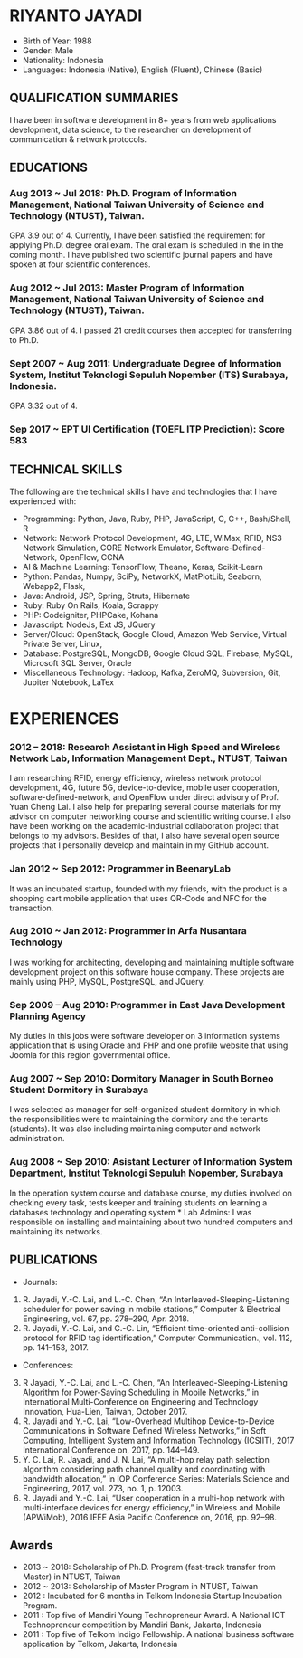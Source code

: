 RIYANTO JAYADI
================

* Birth of Year: 1988
* Gender: Male
* Nationality: Indonesia
* Languages: Indonesia (Native), English (Fluent), Chinese (Basic)

## QUALIFICATION SUMMARIES
I have been in software development in 8+ years from web applications development, data science, to the researcher on development of communication & network protocols. 

## EDUCATIONS

### Aug 2013 ~ Jul 2018: Ph.D. Program of Information Management, National Taiwan University of Science and Technology (NTUST), Taiwan. 
GPA 3.9 out of 4. Currently, I have been satisfied the requirement for applying Ph.D. degree oral exam. The oral exam is scheduled in the in the coming month. I have published two scientific journal papers and have spoken at four scientific conferences. 

### Aug 2012 ~ Jul 2013: Master Program of Information Management, National Taiwan University of Science and Technology (NTUST), Taiwan. 
GPA 3.86 out of 4. I passed 21 credit courses then accepted for transferring to Ph.D. 

### Sept 2007 ~ Aug 2011: Undergraduate Degree of Information System, Institut Teknologi Sepuluh Nopember (ITS) Surabaya, Indonesia. 
GPA 3.32 out of 4.

### Sep 2017 ~ EPT UI Certification  (TOEFL ITP Prediction): Score 583


## TECHNICAL SKILLS

The following are the technical skills I have and technologies that I have experienced with:
 
* Programming: Python, Java, Ruby, PHP, JavaScript, C, C++, Bash/Shell, R
* Network: Network Protocol Development, 4G, LTE, WiMax, RFID, NS3 Network Simulation, CORE Network Emulator, Software-Defined-Network, OpenFlow, CCNA
* AI & Machine Learning: TensorFlow, Theano, Keras, Scikit-Learn
* Python: Pandas, Numpy, SciPy, NetworkX, MatPlotLib, Seaborn, Webapp2, Flask,
* Java: Android, JSP, Spring, Struts, Hibernate 
* Ruby: Ruby On Rails,  Koala, Scrappy 
* PHP: Codeigniter, PHPCake, Kohana 
* Javascript: NodeJs, Ext JS,  JQuery
* Server/Cloud: OpenStack, Google Cloud, Amazon Web Service, Virtual Private Server, Linux, 
* Database: PostgreSQL, MongoDB, Google Cloud SQL, Firebase, MySQL, Microsoft SQL Server, Oracle 
* Miscellaneous Technology: Hadoop, Kafka, ZeroMQ, Subversion, Git, Jupiter Notebook, LaTex

# EXPERIENCES
### 2012 – 2018: Research Assistant in High Speed and Wireless Network Lab, Information Management Dept., NTUST, Taiwan

I  am researching RFID, energy efficiency, wireless network protocol development, 4G, future 5G, device-to-device, mobile user cooperation, software-defined-network, and OpenFlow under direct advisory of Prof. Yuan Cheng Lai. I also help for preparing several course materials for my advisor on computer networking course and scientific writing course. I also have been working on the academic-industrial collaboration project that belongs to my advisors. Besides of that, I also have several open source projects that I personally develop and maintain in my GitHub account.


### Jan 2012 ~ Sep 2012: Programmer in BeenaryLab 

It was an incubated startup, founded with my friends, with the product is a shopping cart mobile application that uses QR-Code and NFC for the transaction. 

### Aug 2010 ~ Jan 2012: Programmer in Arfa Nusantara Technology

I was working for architecting, developing and maintaining multiple software development project on this software house company. These projects are mainly using PHP, MySQL, PostgreSQL, and JQuery.

### Sep 2009 – Aug 2010: Programmer in East Java Development Planning Agency 

My duties in this jobs were software developer on 3 information systems application that is using Oracle and PHP and one profile website that using Joomla for this region governmental office.

### Aug 2007 ~ Sep 2010: Dormitory Manager in South Borneo Student Dormitory in Surabaya

I was selected as manager for self-organized student dormitory in which the responsibilities were to maintaining the dormitory and the tenants (students). It was also including maintaining computer and network administration.

### Aug 2008 ~ Sep 2010: Asistant Lecturer of Information System Department, Institut Teknologi Sepuluh Nopember, Surabaya

In the operation system course and database course, my duties involved on checking every task, tests keeper and training students on learning a databases technology and operating system * Lab Admins: I was responsible on installing and maintaining about two hundred computers and maintaining its networks. 

## PUBLICATIONS
* Journals:
1. R. Jayadi, Y.-C. Lai, and L.-C. Chen, “An Interleaved-Sleeping-Listening scheduler for power saving in mobile stations,” Computer & Electrical Engineering, vol. 67, pp. 278–290, Apr. 2018.
2. R. Jayadi, Y.-C. Lai, and C.-C. Lin, “Efficient time-oriented anti-collision protocol for RFID tag identification,” Computer Communication., vol. 112, pp. 141–153, 2017.

* Conferences:
3. R Jayadi, Y.-C. Lai, and L.-C. Chen, “An Interleaved-Sleeping-Listening Algorithm for Power-Saving Scheduling in Mobile Networks,” in International Multi-Conference on Engineering and Technology Innovation, Hua-Lien, Taiwan, October 2017.
4. R. Jayadi and Y.-C. Lai, “Low-Overhead Multihop Device-to-Device Communications in Software Defined Wireless Networks,” in Soft Computing, Intelligent System and Information Technology (ICSIIT), 2017 International Conference on, 2017, pp. 144–149.
5. Y. C. Lai, R. Jayadi, and J. N. Lai, “A multi-hop relay path selection algorithm considering path channel quality and coordinating with bandwidth allocation,” in IOP Conference Series: Materials Science and Engineering, 2017, vol. 273, no. 1, p. 12003. 
6. R. Jayadi and Y.-C. Lai, “User cooperation in a multi-hop network with multi-interface devices for energy efficiency,” in Wireless and Mobile (APWiMob), 2016 IEEE Asia Pacific Conference on, 2016, pp. 92–98.

## Awards
* 2013 ~ 2018: Scholarship of Ph.D. Program (fast-track transfer from Master) in NTUST, Taiwan
* 2012 ~ 2013: Scholarship of Master Program in NTUST, Taiwan
* 2012 : Incubated for 6 months in Telkom Indonesia Startup Incubation Program. 
* 2011 : Top five of Mandiri Young Technopreneur Award. A National ICT Technopreneur competition  by Mandiri Bank, Jakarta, Indonesia
* 2011 : Top five of Telkom Indigo Fellowship. A national business software application by  Telkom, Jakarta, Indonesia

